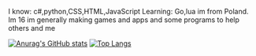 I know: c#,python,CSS,HTML,JavaScript
Learning: Go,lua
im from Poland. Im 16
im generally making games and apps and some programs to help others and me




[![Anurag's GitHub stats](https://github-readme-stats.vercel.app/api?username=papaj2139)](https://github.com/anuraghazra/github-readme-stats)
[![Top Langs](https://github-readme-stats.vercel.app/api/top-langs/?username=papaj2139)](https://github.com/anuraghazra/github-readme-stats)
